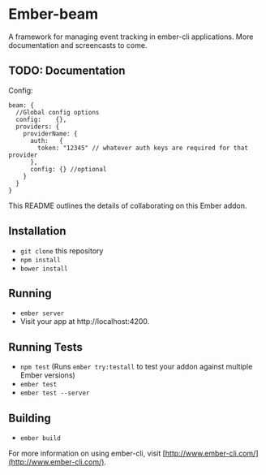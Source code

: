 # Ember-beam

A framework for managing event tracking in ember-cli applications. More documentation and screencasts to come.

## TODO: Documentation


Config:

```
beam: {
  //Global config options
  config:    {},
  providers: {
    providerName: {
      auth:   {
        token: "12345" // whatever auth keys are required for that provider
      },
      config: {} //optional
    } 
  }
}
```


This README outlines the details of collaborating on this Ember addon.

## Installation

* `git clone` this repository
* `npm install`
* `bower install`

## Running

* `ember server`
* Visit your app at http://localhost:4200.

## Running Tests

* `npm test` (Runs `ember try:testall` to test your addon against multiple Ember versions)
* `ember test`
* `ember test --server`

## Building

* `ember build`

For more information on using ember-cli, visit [http://www.ember-cli.com/](http://www.ember-cli.com/).
